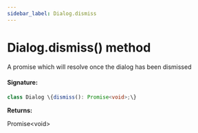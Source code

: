 ```yaml
---
sidebar_label: Dialog.dismiss
---
```


# Dialog.dismiss() method

A promise which will resolve once the dialog has been dismissed

#### Signature:

```typescript
class Dialog \{dismiss(): Promise<void>;\}
```

**Returns:**

Promise&lt;void&gt;
